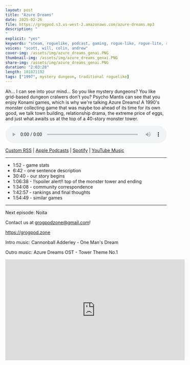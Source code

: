 ```yaml
---
layout: post
title: "Azure Dreams"
date: 2025-02-26
file: https://grogpod.s3.us-west-2.amazonaws.com/azure-dreams.mp3
description: "
"
explicit: "yes" 
keywords: "steam, roguelike, podcast, gaming, rogue-like, rogue-lite, roguelite"
voices: "scott, will, colin, andrew"
cover-img: /assets/img/azure_dreams_genai.PNG
thumbnail-img: /assets/img/azure_dreams_genai.PNG
share-img: /assets/img/azure_dreams_genai.PNG
duration: "2:03:28"
length: 101871192 
tags: ["1997", mystery dungeon, traditional roguelike]
---
```


Ah... I can see into your mind... So you like mystery dungeons? You like grid-based dungeon cralwers don't you? Psycho Mantis can see that you enjoy Konami games, which is why we're talking Azure Dreams! A 1990's monster collecting game that was maybe too ahead of its time for its own good, we talk town building, relationship drama, the extreme price of eggs, and just what awaits us at the top of a 40-story monster tower. 

<div class="container">
  <audio controls style="width: 100%;">
    <source src="https://grogpod.s3.us-west-2.amazonaws.com/azure-dreams.mp3" type="audio/mpeg">
  </audio>
</div>

[Custom RSS](https://grogpod.zone/feed.xml) | [Apple Podcasts](https://podcasts.apple.com/us/podcast/grogpod/id1650474911) | [Spotify](https://open.spotify.com/show/655SEhPUWIC77oO3hILe0b) | [YouTube Music](https://music.youtube.com/playlist?list=PL-ShOmyMvd4jYFChE6tgj0JYG8RKK4xe0) 

---
* 1:52 - game stats
* 6:42 - one sentence description
* 30:40 - our story begins
* 1:06:38 - !!spoiler alert!! top of the monster tower and ending
* 1:34:08 - community correspondence
* 1:42:57 - rankings and final thoughts
* 1:54:49 - similar games

---

Next episode: Noita

Contact us at grogpodzone@gmail.com!

https://grogpod.zone

Intro music: Cannonball Adderley - One Man's Dream

Outro music: Azure Dreams OST - Tower Theme No.1

<div class="embed-responsive embed-responsive-16by9">
<iframe width="560" height="315" src="https://www.youtube.com/embed/hvvKkSje_tI" title="YouTube video player" frameborder="0" allow="accelerometer; autoplay; clipboard-write; encrypted-media; gyroscope; picture-in-picture" allowfullscreen></iframe>
</div>
